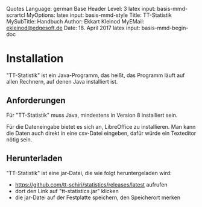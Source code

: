 Quotes Language:		german
Base Header Level:	3
latex input:				basis-mmd-scrartcl
MyOptions:
latex input:				basis-mmd-style
Title:							TT-Statistik
MySubTitle:					Handbuch
Author:							Ekkart Kleinod
MyEMail:						ekleinod@edgesoft.de
Date:								18. April 2017
latex input:				basis-mmd-begin-doc

<!-- \maketitle -->

<!-- \tableofcontents -->

<!-- \cleardoublepage -->
# Installation

"TT-Statistik" ist ein Java-Programm, das heißt, das Programm läuft auf allen Rechnern, auf denen Java installiert ist.

## Anforderungen

Für "TT-Statistik" muss Java, mindestens in Version 8 installiert sein.

Für die Dateneingabe bietet es sich an, LibreOffice zu installieren.
Man kann die Daten auch direkt in eine csv-Datei eingeben, dafür würde ein Texteditor nötig sein.

## Herunterladen

"TT-Statistik" ist eine jar-Datei, die wie folgt heruntergeladen wird:

- https://github.com/tt-schiri/statistics/releases/latest aufrufen
- dort den Link auf "tt-statistics.jar" klicken
- die jar-Datei auf der Festplatte speichern, den Speicherort merken

